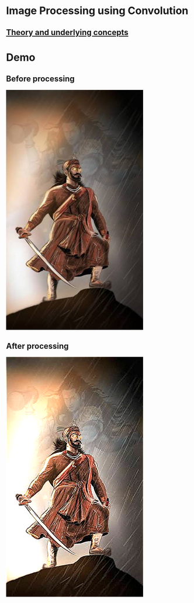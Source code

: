 # Image Processing using Convolution

## [Theory and underlying concepts](https://youtu.be/KuXjwB4LzSA)

# Demo
## Before processing
![IMG1](Shivaji.jpg)
## After processing
![IMG2](IMG.png)
